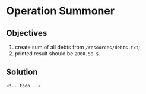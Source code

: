 # Operation Summoner

## Objectives

1. create sum of all debts from `/resources/debts.txt`;
2. printed result should be `2000.50 $`.

## Solution

```sh
<!-- todo -->
```

